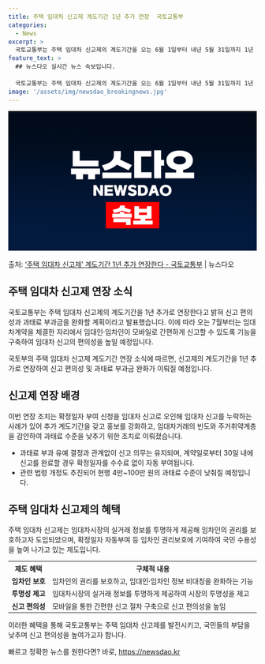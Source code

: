 ```yaml
---
title: 주택 임대차 신고제 계도기간 1년 추가 연장  국토교통부
categories:
  - News
excerpt: >
  국토교통부는 주택 임대차 신고제의 계도기간을 오는 6월 1일부터 내년 5월 31일까지 1년 추가로 연장한다고…
feature_text: >
  ## 뉴스다오 실시간 뉴스 속보입니다.

  국토교통부는 주택 임대차 신고제의 계도기간을 오는 6월 1일부터 내년 5월 31일까지 1년 추가로 연장한다고…
image: '/assets/img/newsdao_breakingnews.jpg'
---
```


![뉴스다오 속보](/assets/img/newsdao_breakingnews.jpg)

<p>출처: <a href="https://newsdao.kr/3616" rel="dofollow">‘주택 임대차 신고제’ 계도기간 1년 추가 연장한다 - 국토교통부</a> | 뉴스다오</p>

<h2 data-ke-size="size26">주택 임대차 신고제 연장 소식</h2>
국토교통부는 주택 임대차 신고제의 계도기간을 1년 추가로 연장한다고 밝혀 신고 편의성과 과태료 부과금을 완화할 계획이라고 발표했습니다. 이에 따라 오는 7월부터는 임대차계약을 체결한 자리에서 임대인·임차인이 모바일로 간편하게 신고할 수 있도록 기능을 구축하여 임대차 신고의 편의성을 높일 예정입니다.

<p data-ke-size="size16">국토부의 주택 임대차 신고제 계도기간 연장 소식에 따르면, 신고제의 계도기간을 1년 추가로 연장하여 신고 편의성 및 과태료 부과금 완화가 이뤄질 예정입니다.</p>

<h2 data-ke-size="size26">신고제 연장 배경</h2>
이번 연장 조치는 확정일자 부여 신청을 임대차 신고로 오인해 임대차 신고를 누락하는 사례가 있어 추가 계도기간을 갖고 홍보를 강화하고, 임대차거래의 빈도와 주거취약계층을 감안하여 과태료 수준을 낮추기 위한 조치로 이뤄졌습니다.

<ul>
  <li>과태료 부과 유예 결정과 관계없이 신고 의무는 유지되며, 계약일로부터 30일 내에 신고를 완료할 경우 확정일자를 수수료 없이 자동 부여됩니다.</li>
  <li>관련 법령 개정도 추진되어 현행 4만~100만 원의 과태료 수준이 낮춰질 예정입니다.</li>
</ul>

<h2 data-ke-size="size26">주택 임대차 신고제의 혜택</h2>
주택 임대차 신고제는 임대차시장의 실거래 정보를 투명하게 제공해 임차인의 권리를 보호하고자 도입되었으며, 확정일자 자동부여 등 임차인 권리보호에 기여하여 국민 수용성을 높여 나가고 있는 제도입니다.

<table>
  <tr>
    <th>제도 혜택</th>
    <th>구체적 내용</th>
  </tr>
  <tr>
    <td style="text-align: center; height: 17px;"><b>임차인 보호</b></td>
    <td>임차인의 권리를 보호하고, 임대인·임차인 정보 비대칭을 완화하는 기능</td>
  </tr>
  <tr>
    <td style="text-align: center; height: 17px;"><b>투명성 제고</b></td>
    <td>임대차시장의 실거래 정보를 투명하게 제공하여 시장의 투명성을 제고</td>
  </tr>
  <tr>
    <td style="text-align: center; height: 17px;"><b>신고 편의성</b></td>
    <td>모바일을 통한 간편한 신고 절차 구축으로 신고 편의성을 높임</td>
  </tr>
</table>

이러한 혜택을 통해 국토교통부는 주택 임대차 신고제를 발전시키고, 국민들의 부담을 낮추며 신고 편의성을 높여가고자 합니다. 

빠르고 정확한 뉴스를 원한다면? 바로, <a href="https://newsdao.kr" rel="dofollow">https://newsdao.kr</a>


